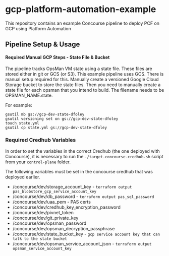 # gcp-platform-automation-example
This repository contains an example Concourse pipeline to deploy PCF on GCP using Platform Automation

## Pipeline Setup & Usage

#### Required Manual GCP Steps - State File & Bucket

The pipeline tracks OpsMan VM state using a state file. These files are stored either in git or GCS (or S3). This example pipeline uses GCS. There is manual setup required for this. Manually create a versioned Google Cloud Storage bucket to store the state files. Then you need to manually create a state file for each opsman that you intend to build. The filename needs to be OPSMAN_NAME.state. 

For example:

```
gsutil mb gs://gcp-dev-state-dfoley
gsutil versioning set on gs://gcp-dev-state-dfoley
touch state.yml
gsutil cp state.yml gs://gcp-dev-state-dfoley
```

### Required Credhub Variables

In order to set the variables in the correct Credhub (the one deployed with Concourse), it is necessary to run the `./target-concourse-credhub.sh` script from your `control-plane` folder.

The following variables must be set in the concourse credhub that was deployed earlier.

- /concourse/dev/storage\_account_key - `terraform output pas_blobstore_gcp_service_account_key`
- /concourse/dev/db_password - `terraform output pas_sql_password`
- /concourse/dev/uaa_pem - PAS certs
- /concourse/dev/credhub\_key\_encryption_password
- /concourse/dev/pivnet_token
- /concourse/dev/git\_private_key
- /concourse/dev/opsman_password
- /concourse/dev/opsman_decryption_passphrase
- /concourse/dev/state_bucket_key - `gcp service account key that can talk to the state bucket`
- /concourse/dev/opsman_service_account_json - `terraform output opsman_service_account_key`

